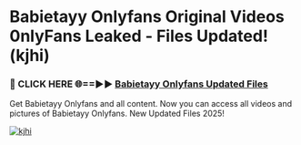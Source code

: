 # Babietayy Onlyfans Original Videos 0nlyFans Leaked - Files Updated! (kjhi)

<h3>🔴 CLICK HERE 🌐==►► <a href="https://tinyurl.com/ehrbuxhb" rel="nofollow">Babietayy Onlyfans Updated Files</a></h3>

Get Babietayy Onlyfans and all content. Now you can access all videos and pictures of Babietayy Onlyfans. New Updated Files 2025!

[![kjhi](https://i.imgur.com/lVYEuWS.gif)](https://tinyurl.com/ehrbuxhb)
